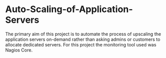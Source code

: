# Auto-Scaling-of-Application-Servers

The primary aim of this project is to automate the process of upscaling the application servers on-demand rather than asking admins or customers to allocate dedicated servers. For this project the monitoring tool used was Nagios Core.
